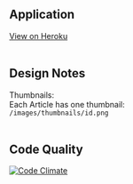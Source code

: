 Application
-----------
[View on Heroku](http://participant-media.herokuapp.com)
<br /><br />

Design Notes
------------
Thumbnails:<br />
Each Article has one thumbnail: <br />
    `/images/thumbnails/id.png`
<br /><br />

Code Quality
------------
[![Code Climate](https://codeclimate.com/badge.png)](https://codeclimate.com/github/georgeu2000/pm-test)